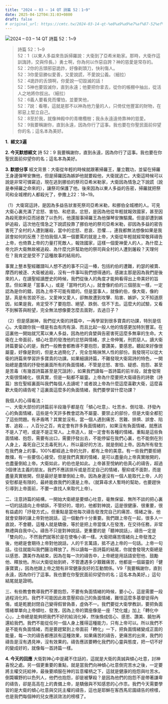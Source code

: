 ```yaml
---
title: "2024 – 03 – 14 QT 詩篇 52：1~9"
date: 2025-04-12T04:31:03+0800
draft: false
# original_url: https://cmtc.tw/2024-03-14-qt-%e8%a9%a9%e7%af%87-52%ef%bc%9a19
---
```


![2024 – 03 – 14 QT 詩篇 52：1\~9](/images/qt.jpg  "2024 – 03 – 14 QT 詩篇 52：1\~9")

> 詩篇 52：1\~9  
> 52：1（以東人多益來告訴掃羅說：大衛到了亞希米勒家。那時，大衛作這訓誨詩，交與伶長。）勇士啊，你為何以作惡自誇？神的慈愛是常存的。  
> 52：2你的舌頭邪惡詭詐，好像剃頭刀，快利傷人。  
> 52：3你愛惡勝似愛善，又愛說謊，不愛說公義。（細拉）  
> 52：4詭詐的舌頭啊，你愛說一切毀滅的話！  
> 52：5神也要毀滅你，直到永遠；他要把你拿去，從你的帳棚中抽出，從活人之地將你拔出。（細拉）  
> 52：6義人要看見而懼怕，並要笑他，  
> 52：7說：看哪，這就是那不以神為他力量的人，只倚仗他豐富的財物，在邪惡上堅立自己。  
> 52：8至於我，就像神殿中的青橄欖樹；我永永遠遠倚靠神的慈愛。  
> 52：9我要稱謝你，直到永遠，因為你行了這事。我也要在你聖民面前仰望你的名；這名本為美好。

**1.  經文3遍**

**2. 今天默想經文**
詩 52：9 我要稱謝你，直到永遠，因為你行了這事。我也要在你聖民面前仰望你的名；這名本為美好。

**3. 默想分享**
經文背景：大衛從年輕的時候就跟著掃羅王，屢立戰功，並留在掃羅王身邊彈琴安撫他，但是掃羅因為嫉妒他就要殺他，大衛就逃亡。大衛這時候可以說是非常可憐窘迫，現在逃到挪伯的祭司亞希米勒家，大衛因為情急之下說謊（說是奉掃羅之命來的），讓祭司保護了他。後來因為以東人多益的告密，掃羅就把祭司和全城裡的人都殺光了，參撒上22：18\~19。

（1）大衛寫這詩，是因為多益告狀害死祭司亞希米勒，和挪伯全城裡的人。可見大衛心裏充滿了忿怒、害怕、和悲哀。忿怒，是因為他從年輕就報效國家，甚至因為殺死歌利亞而拯救了以色列，他還服事掃羅王為他彈琴安撫驅魔。但是卻遭到嫉妒追殺，這次他在情急之下說謊投靠了挪伯地的祭司亞希米勒，卻因為多益的密告害死了全村的人遭到屠殺，當中的忿怒、悲哀、恐懼…，連我都無法想像如果是我該會如何的反應？恐怕我個人第一個要罵的就是上帝，大衛從年輕就經常敬拜禱告上帝，也倚靠上帝的力量打死敵人，報效國家，這樣一個愛神愛人的人，為什麼上帝允許大衛無故被追殺、為什麼允許幫助他的祭司與全村的人遭到屠殺？天理何在？我肯定是受不了這種故事的結局的。

事實上整本聖經離譜叫人想不透的事不只這一椿，包括約伯的遭難，約瑟的被賣、摩西的被逐、大衛被追殺，沒有一件事叫我們想得通的。感謝主那是因為我們是後來的人，在讀聖經讀歷史的時候，我們從後人的角度才能夠看得出上帝美好的旨意。但如果是「當事人」，或是「當時代的人」，就會像約伯的三個朋友一樣，一定認為是你的錯，因為上帝不可能有錯的。但是當事人，就像約伯，像大衛，像約瑟，真是有苦說不出，又愛神又愛人，卻無故遭到攻擊、陷害、嫉妒，又不知道原因，如果是我，肯定受不了要抱怨、絕望、跌倒、信不下去。這麼大的試驗，又看不到解答與盼望，完全無法想像要怎麼去面對，去過日子？

（2）但是感謝神，我們從大衛的詩篇中，一再學習到很多寶貴的功課，特別是信心。大衛跟你我一樣是有血有肉有淚、而且比起一般人他的情感更加特別豐富。在這裏他一開始就咒罵以東人多益，因為他的貪婪與告密害死這麼多無辜的生命。大衛在上帝面前，傾心吐意的發洩他的忿怒與情緒，求上帝伸冤，刑罰惡人。讀大衛詩篇要留心的是，我們一般教會都教導不要抱怨，要讚美，要感恩。聽起來好像很屬靈，好像是對的，但是太過簡化了，完全忽略抹煞人性的部份。我發現可以從大衛的詩篇來學習許多寶貴的功課。如果細讀詩篇，不難發現大衛寫詩的特色，一開始總是盡情的抒發他裏面所有的負面情緒，不管是忿怒、害怕、疑惑、抱怨、甚至是苦毒（有幾首詩篇甚至是咒詛詩），如果我們讀每一首詩篇的前半段，就會發現大衛很情緒化，很真實，但是一點都不屬靈。上帝為什麼要把大衛禱告的詩歌（詩篇）放在聖經裏面叫我們每個人去讀呢？或者說上帝為什麼這麼喜歡大衛，這麼喜歡大衛的禱告呢？這裏面這麼多的負面情緒，我們要學習什麼功課？

我個人的心得看法：  
一、大衛大部份的詩篇前半段幾乎都是在「傾心吐意」、吐苦水、倒垃圾、抒發內心的負面情緒，這些是今天許多教會認為不屬靈、要禁止的部份，但是大衛全都犯了這些問題。有矛盾嗎？其實並沒有。當一個人遇到痛苦、苦難、排擠、誤會、陷害、追殺…，人百分之百，肯定會有許多負面情緒的，如果沒有負面情緒，就應該不是人了吧，或是不是正常人。上帝造人，就一定會有各種的情緒。重點是這些負面情緒、抱怨，需要有出口，需要抒發出去，不能停留在我們心裏，也不能倒在別人身上，毒死自己又去毒死別人，所以最好的方法，就是倒給上帝。因為所有發生在我們身上的事，100%都經過上帝的允許，都有上帝的美意。有一些我們要拒絕敵擋，有一些要信心接受。但是我們真實的情緒，是可以盡量向上帝真實敞開的，也盡量倒給上帝。大衛如此，約伯也是如此。上帝甚至悅納約伯真心的禱告，超過3個律法主義的朋友。我們不應該排斥或是否定自己的情緒，壓抑或不面對，而是盡量真實敞開，但是最好是單單倒給上帝。因為身邊沒有一個人能取代上帝，人的安慰都是有限的，最終能救我們的還是上帝。（就算尋求人暫時的幫助，也要趕快引導到上帝面前，不要一直找人來取代上帝）。

二、注意詩篇的結構，一開始大衛總是要傾心吐意，毫無保留、無所不談的把心裏一切的話語向上帝傾訴，不管好的，壞的，他都對神說，這是很健康、很重要，很有益處的「抒發方式」。但重點是當他每次禱告發洩完自己的痛苦、情緒之後，他就會安靜的讓上帝對他說話，這一個動作十分重要。我們跟上帝在一起，很多人一直說，不會聽，這種人就是驕傲，等於是把上帝當僕人在發洩，在交待任務，非常無禮與自我中心。禱告不只是對神說話，更重要的是「聽神說話」，禱告一定是「雙向的」，不然我們就等於是在使喚小弟一樣。大衛把痛苦情緒向上帝發洩之後，他總是會期待上帝對他說話，人的千言萬語，抵不過上帝的一句話。上帝一句話，往往就能叫我們醫治釋放了。所以讀每一首詩篇的結尾，你就會發現大衛總是以感恩、讚美作為結束，因為在每一次的禱告中，上帝總是用話語安慰他、鼓勵他、釋放他。所以大衛從始到終，不管遭遇多少艱難痛苦，他都是一個屬靈的「健康寶寶」，因為他跟上帝之間有非常健康良好的互動關係。V9「我要稱謝你，直到永遠，因為你行了這事。我也要在你聖民面前仰望你的名；這名本為美好。」這句結尾就是證明。

三、有些教會教導我們不要抱怨，不要有負面情緒的時候，要小心，這是需要一段過程消化的。我們不可能因此故意壓抑自己的負面情緒，難怪這麼多基督徒得內傷，或是乾脆封閉自己變得假冒偽善，虛偽不一。我們要從大衛學教訓，要把負面情緒單單向上帝傾吐、發洩，因為上帝的寶座像是一座「焚化爐」加上「轉化中心」，上帝總是能夠把我們不好的給消化掉，然後換成信心、感恩、讚美、饒恕再還給我們。我們不能從任何一個人身上獲得這種能力，只有上帝可以。所以我們不是不能有負面情緒，而是要趕緊到上帝面前「轉化」一下，把負面情緒變成正面的能量，每一次的禱告都應該有這種效果，如果痛苦的禱告，更痛苦的出來，我們的禱告是沒有遇見神，沒有效果的。禱告應該要轉化我們的心靈與態度，把一切不好的變成好的，就像每一首詩篇一樣。

**4. 今天的回應**
大衛對神心中是藏不住話的，這就是大衛的真誠與傾心吐意，討神喜悅之處。另一個更重要的重點，就是當我們向神傾心吐意倒完苦水之後，一定要將主權交託給神，最後要順服在神的旨意權柄之下，這就是健康的抱怨與吐苦水。倒斃曠野的以色列人，他們也抱怨，卻是被擊殺？是因為他們的抱怨不是帶著謙卑的禱告，卻是高高在上的責備上帝，是驕傲與不知感恩的心作祟。我們今天需要學習的是大衛的傾心吐意與交託主權的禱告，這也是耶穌在客西馬尼園禱告的榜樣，也是我們每個神的兒女應該效法的榜樣了。
